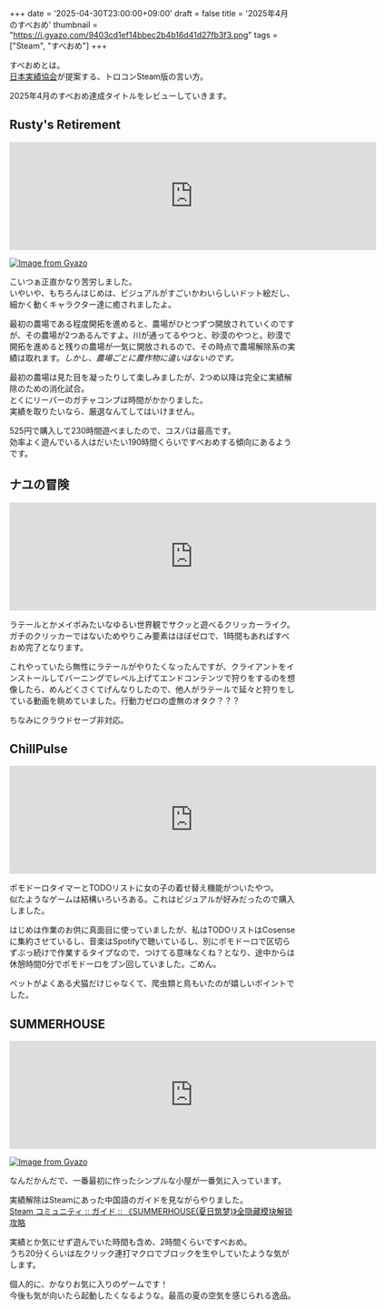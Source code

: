 +++
date = '2025-04-30T23:00:00+09:00'
draft = false
title = '2025年4月のすべおめ'
thumbnail = "https://i.gyazo.com/9403cd1ef14bbec2b4b16d41d27fb3f3.png"
tags = ["Steam", "すべおめ"]
+++

すべおめとは。  
[日本実績協会](https://steamcommunity.com/groups/jisseki)が提案する、トロコンSteam版の言い方。

2025年4月のすべおめ達成タイトルをレビューしていきます。

## Rusty's Retirement

<iframe src="https://store.steampowered.com/widget/2666510/" frameborder="0" width="646" height="190"></iframe>

[![Image from Gyazo](https://i.gyazo.com/84ebe0774001f6633491d07aec1788fe.png)](https://gyazo.com/84ebe0774001f6633491d07aec1788fe)

こいつぁ正直かなり苦労しました。  
いやいや、もちろんはじめは、ビジュアルがすごいかわいらしいドット絵だし、細かく動くキャラクター達に癒されましたよ。

最初の農場である程度開拓を進めると、農場がひとつずつ開放されていくのですが、その農場が2つあるんですよ。川が通ってるやつと、砂漠のやつと。砂漠で開拓を進めると残りの農場が一気に開放されるので、その時点で農場解除系の実績は取れます。_しかし、農場ごとに農作物に違いはないのです。_

最初の農場は見た目を凝ったりして楽しみましたが、2つめ以降は完全に実績解除のための消化試合。  
とくにリーパーのガチャコンプは時間がかかりました。  
実績を取りたいなら、厳選なんてしてはいけません。

525円で購入して230時間遊べましたので、コスパは最高です。  
効率よく遊んでいる人はだいたい190時間くらいですべおめする傾向にあるようです。



## ナユの冒険

<iframe src="https://store.steampowered.com/widget/1476340/" frameborder="0" width="646" height="190"></iframe>

ラテールとかメイポみたいなゆるい世界観でサクッと遊べるクリッカーライク。  
ガチのクリッカーではないためやりこみ要素はほぼゼロで、1時間もあればすべおめ完了となります。

これやっていたら無性にラテールがやりたくなったんですが、クライアントをインストールしてバーニングでレベル上げてエンドコンテンツで狩りをするのを想像したら、めんどくさくてげんなりしたので、他人がラテールで延々と狩りをしている動画を眺めていました。行動力ゼロの虚無のオタク？？？

ちなみにクラウドセーブ非対応。



## ChillPulse

<iframe src="https://store.steampowered.com/widget/2826180/" frameborder="0" width="646" height="190"></iframe>

ポモドーロタイマーとTODOリストに女の子の着せ替え機能がついたやつ。  
似たようなゲームは結構いろいろある。これはビジュアルが好みだったので購入しました。

はじめは作業のお供に真面目に使っていましたが、私はTODOリストはCosenseに集約させているし、音楽はSpotifyで聴いているし、別にポモドーロで区切らずぶっ続けで作業するタイプなので、つけてる意味なくね？となり、途中からは休憩時間0分でポモドーロをブン回していました。ごめん。

ペットがよくある犬猫だけじゃなくて、爬虫類と鳥もいたのが嬉しいポイントでした。



## SUMMERHOUSE

<iframe src="https://store.steampowered.com/widget/2533960/" frameborder="0" width="646" height="190"></iframe>

[![Image from Gyazo](https://i.gyazo.com/9403cd1ef14bbec2b4b16d41d27fb3f3.png)](https://gyazo.com/9403cd1ef14bbec2b4b16d41d27fb3f3)

なんだかんだで、一番最初に作ったシンプルな小屋が一番気に入っています。

実績解除はSteamにあった中国語のガイドを見ながらやりました。  
[Steam コミュニティ :: ガイド :: 《SUMMERHOUSE(夏日筑梦)》全隐藏模块解锁攻略](https://steamcommunity.com/sharedfiles/filedetails/?id=3247082364)

実績とか気にせず遊んでいた時間も含め、2時間くらいですべおめ。  
うち20分くらいは左クリック連打マクロでブロックを生やしていたような気がします。

個人的に、かなりお気に入りのゲームです！  
今後も気が向いたら起動したくなるような。最高の夏の空気を感じられる逸品。


